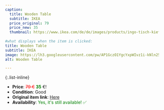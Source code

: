 ```yaml
---
caption:
  title: Wooden Table
  subtitle: IKEA
  price_original: 79
  price_new: 35
  thumbnail: https://www.ikea.com/de/de/images/products/ingo-tisch-kiefer__0737092_pe740877_s5.jpg
  
#what displays when the item is clicked:
title: Wooden Table
subtitle: IKEA
image: https://lh3.googleusercontent.com/pw/AP1GczO1YgcYxpWIvz1i-kNln25C0JA4WUxtAEhw1rljIRqtNJP4XHm38AnGYOMG-Dt9R15_Z8v0tsjCRj7N-y6EHJFWYVw-B1IBEI4RQF_et9xaVH9FcdXOQXgsZ-5d_AM3Jv1Zi0YU8c8QwMulpDaFTi8_GA=w2168-h1626-s-no-gm?authuser=0
alt: Wooden Table

---
```

{:.list-inline} 
- **Price**: <span style="color:red"><del>79 €</del></span> <span style="color:green">**35**</span> €!
- **Condition**: Good
- **Original item link**: [Here](https://www.ikea.com/de/de/p/ingo-tisch-kiefer-14630009/)
- **Availability**: <span style='color:green'>Yes, it's still available! ✅</span>
